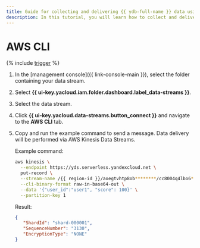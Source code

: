 ```yaml
---
title: Guide for collecting and delivering {{ ydb-full-name }} data using the AWS CLI
description: In this tutorial, you will learn how to collect and deliver {{ ydb-full-name }} data using the AWS CLI.
---
```


# AWS CLI

{% include [trigger](../../_includes/data-streams/trigger.md) %}

1. In the [management console]({{ link-console-main }}), select the folder containing your data stream.
1. Select **{{ ui-key.yacloud.iam.folder.dashboard.label_data-streams }}**.
1. Select the data stream.
1. Click **{{ ui-key.yacloud.data-streams.button_connect }}** and navigate to the **AWS CLI** tab.
1. Copy and run the example command to send a message. Data delivery will be performed via AWS Kinesis Data Streams.

   Example command:

   ```bash
   aws kinesis \
     --endpoint https://yds.serverless.yandexcloud.net \
     put-record \
     --stream-name /{{ region-id }}/aoegtvhtp8ob********/cc8004q4lbo6********/test \
     --cli-binary-format raw-in-base64-out \
     --data '{"user_id":"user1", "score": 100}' \
     --partition-key 1
   ```

   Result:

   ```json
   {
      "ShardId": "shard-000001",
      "SequenceNumber": "3130",
      "EncryptionType": "NONE"
   }
   ```
